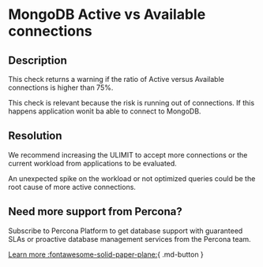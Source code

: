 # MongoDB Active vs Available connections

## Description
This check returns a warning if the ratio of Active versus Available connections is higher than 75%. 

This check is relevant because the risk is running out of connections. If this happens application wonìt ba able to connect to MongoDB.

## Resolution
We recommend increasing the ULIMIT to accept more connections or the current workload from applications to be evaluated.

An unexpected spike on the workload or not optimized queries could be the root cause of more active connections.

## Need more support from Percona?
Subscribe to Percona Platform to get database support with guaranteed SLAs or proactive database management services from the Percona team.

[Learn more :fontawesome-solid-paper-plane:](https://per.co.na/subscribe){ .md-button }
